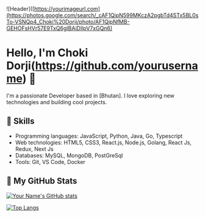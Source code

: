![Header]([https://yourimageurl.com](https://photos.google.com/search/_cAF1QipN599MKczA2pgbTd4STx5BL0sTo-VSNQp4_Choki%20Dorji/photo/AF1QipNfMB-GEHOFsHVr57E9TxQ6gIBAiDIlpV7xGQn6)

# Hello, I'm Choki Dorji(https://github.com/yourusername) 👋

I'm a passionate Developer based in [Bhutan]. I love exploring new technologies and building cool projects.

## 💼 Skills

- Programming languages: JavaScript, Python, Java, Go, Typescript
- Web technologies: HTML5, CSS3, React.js, Node.js, Golang, React Js, Redux, Next Js
- Databases: MySQL, MongoDB, PostGreSql
- Tools: Git, VS Code, Docker

## 🚀 My GitHub Stats

[![Your Name's GitHub stats](https://github-readme-stats.vercel.app/api?username=yourusername&show_icons=true&theme=radical)](https://github.com/yourusername)

[![Top Langs](https://github-readme-stats.vercel.app/api/top-langs/?username=yourusername&layout=compact&theme=radical)](https://github.com/yourusername)
